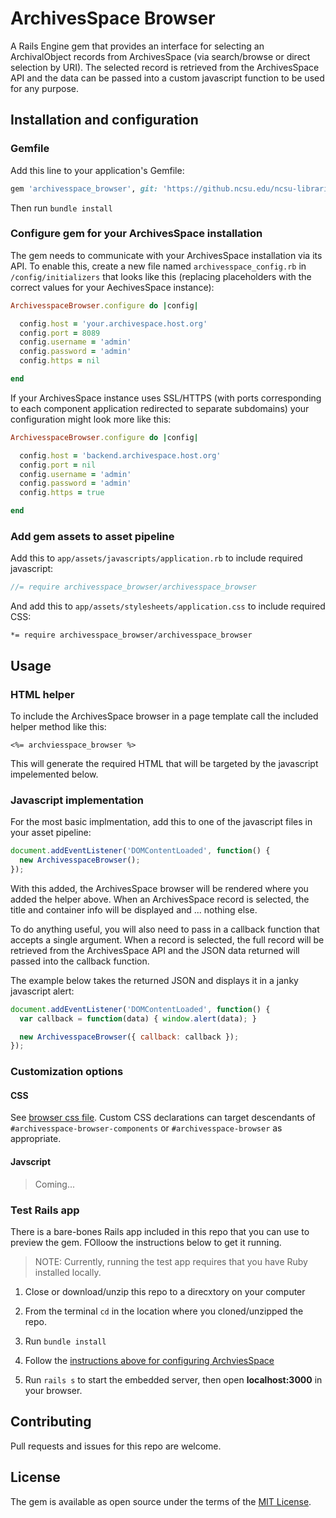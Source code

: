 # ArchivesSpace Browser
A Rails Engine gem that provides an interface for selecting an ArchivalObject records from ArchivesSpace (via search/browse or direct selection by URI). The selected record is retrieved from the ArchivesSpace API and the data can be passed into a custom javascript function to be used for any purpose.

## Installation and configuration

### Gemfile

Add this line to your application's Gemfile:

```ruby
gem 'archivesspace_browser', git: 'https://github.ncsu.edu/ncsu-libraries/archivesspace_browser_rails.git'
```

Then run `bundle install`

### Configure gem for your ArchivesSpace installation

The gem needs to communicate with your ArchivesSpace installation via its API.
To enable this, create a new file named `archivesspace_config.rb` in `/config/initializers` that looks like this (replacing placeholders with the correct values for your AechivesSpace instance):

```ruby
ArchivesspaceBrowser.configure do |config|

  config.host = 'your.archivespace.host.org'
  config.port = 8089
  config.username = 'admin'
  config.password = 'admin'
  config.https = nil

end
```

If your ArchivesSpace instance uses SSL/HTTPS (with ports corresponding to each component application redirected to separate subdomains) your configuration might look more like this:

```ruby
ArchivesspaceBrowser.configure do |config|

  config.host = 'backend.archivespace.host.org'
  config.port = nil
  config.username = 'admin'
  config.password = 'admin'
  config.https = true

end
```


### Add gem assets to asset pipeline

Add this to `app/assets/javascripts/application.rb` to include required javascript:

```js
//= require archivesspace_browser/archivesspace_browser
```

And add this to `app/assets/stylesheets/application.css` to include required CSS:

```
*= require archivesspace_browser/archivesspace_browser
```


## Usage

### HTML helper

To include the ArchivesSpace browser in a page template call the included helper method like this:

```
<%= archviesspace_browser %>
```

This will generate the required HTML that will be targeted by the javascript impelemented below.


### Javascript implementation

For the most basic implmentation, add this to one of the javascript files in your asset pipeline:

```js
document.addEventListener('DOMContentLoaded', function() {
  new ArchivesspaceBrowser();
});
```

With this added, the ArchivesSpace browser will be rendered where you added the helper above. When an ArchivesSpace record is selected, the title and container info will be displayed and ... nothing else.

To do anything useful, you will also need to pass in a callback function that accepts a single argument. When a record is selected, the full record will be retrieved from the ArchivesSpace API and the JSON data returned will passed into the callback function.

The example below takes the returned JSON and displays it in a janky javascript alert:

```js
document.addEventListener('DOMContentLoaded', function() {
  var callback = function(data) { window.alert(data); }

  new ArchivesspaceBrowser({ callback: callback });
});
```

### Customization options

#### CSS

See [browser css file](./app/assets/stylesheets/archviesspace_browser/archivesspace_browser.css). Custom CSS declarations can target descendants of `#archivesspace-browser-components` or `#archivesspace-browser` as appropriate.

#### Javscript

> Coming...


### Test Rails app

There is a bare-bones Rails app included in this repo that you can use to preview the gem. FOlloow the instructions below to get it running.

> NOTE: Currently, running the test app requires that you have Ruby installed locally.

1. Close or download/unzip this repo to a direcxtory on your computer

2. From the terminal `cd` in the location where you cloned/unzipped the repo.

3. Run `bundle install`

4. Follow the [instructions above for configuring ArchviesSpace](#configure-gem-for-your-archivesspace-installation)

5. Run `rails s` to start the embedded server, then open **localhost:3000** in your browser.


## Contributing

Pull requests and issues for this repo are welcome.


## License

The gem is available as open source under the terms of the [MIT License](./MIT-LICENSE).
